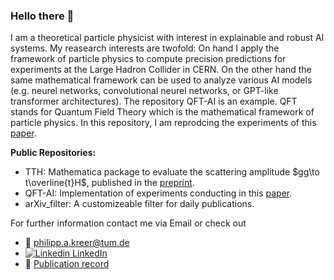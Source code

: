### Hello there 👋

I am a theoretical particle physicist with interest in explainable and robust AI systems. My reasearch interests are twofold: On hand I apply the framework of particle physics to compute precision predictions for experiments at the Large Hadron Collider in CERN. On the other hand the same mathematical framework can be used to analyze various AI models (e.g. neurel networks, convolutional neurel networks, or GPT-like transformer architectures). The repository QFT-AI is an example. QFT stands for Quantum Field Theory which is the mathematical framework of particle physics. In this repository, I am reprodcing the experiments of this [paper](https://arxiv.org/abs/2004.10802). 

**Public Repositories:**

- TTH: Mathematica package to evaluate the scattering amplitude $gg\to t\overline{t}H$, published in the [preprint](https://arxiv.org/abs/2312.10015).
- QFT-AI: Implementation of experiments conducting in this [paper](https://arxiv.org/abs/2004.10802).
- arXiv_filter: A customizeable filter for daily publications.


For further information contact me via Email or check out 

- :e-mail: philipp.a.kreer@tum.de
- [![Linkedin](https://i.stack.imgur.com/gVE0j.png) LinkedIn](https://www.linkedin.com/in/philipp-alexander-kreer-b25341208/?locale=en_US) 
- :page_with_curl: [Publication record](https://inspirehep.net/authors/1891203)
